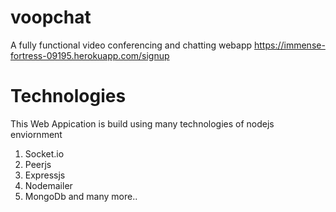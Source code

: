 # voopchat
A fully functional video conferencing and chatting webapp
https://immense-fortress-09195.herokuapp.com/signup

# Technologies
This Web Appication is build using many technologies of nodejs enviornment 
1. Socket.io
2. Peerjs
3. Expressjs
4. Nodemailer
5. MongoDb
and many more..

